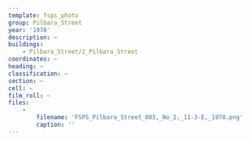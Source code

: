 ```yaml
---
template: fsps_photo
group: Pilbara_Street
year: '1978'
description: ~
buildings:
    - Pilbara_Street/2_Pilbara_Street
coordinates: ~
heading: ~
classification: ~
section: ~
cell: ~
film_roll: ~
files:
    -
        filename: 'FSPS_Pilbara_Street_003,_No_2,_11-3-E,_1978.png'
        caption: ''
---
```

